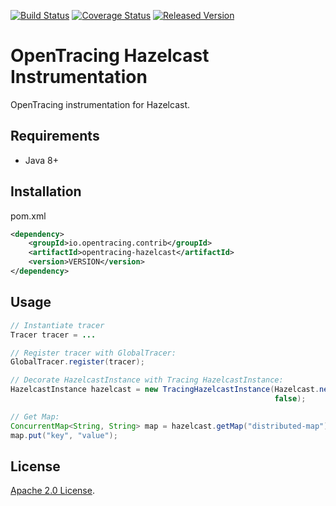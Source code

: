 [![Build Status][ci-img]][ci] [![Coverage Status][cov-img]][cov] [![Released Version][maven-img]][maven]

# OpenTracing Hazelcast Instrumentation
OpenTracing instrumentation for Hazelcast.

## Requirements
- Java 8+

## Installation

pom.xml
```xml
<dependency>
    <groupId>io.opentracing.contrib</groupId>
    <artifactId>opentracing-hazelcast</artifactId>
    <version>VERSION</version>
</dependency>
```

## Usage

```java
// Instantiate tracer
Tracer tracer = ...

// Register tracer with GlobalTracer:
GlobalTracer.register(tracer);

// Decorate HazelcastInstance with Tracing HazelcastInstance:
HazelcastInstance hazelcast = new TracingHazelcastInstance(Hazelcast.newHazelcastInstance(config), 
                                                           false);

// Get Map: 
ConcurrentMap<String, String> map = hazelcast.getMap("distributed-map");
map.put("key", "value");


```

## License

[Apache 2.0 License](./LICENSE).

[ci-img]: https://travis-ci.org/opentracing-contrib/java-hazelcast.svg?branch=master
[ci]: https://travis-ci.org/opentracing-contrib/java-hazelcast
[cov-img]: https://coveralls.io/repos/github/opentracing-contrib/java-hazelcast/badge.svg?branch=master
[cov]: https://coveralls.io/github/opentracing-contrib/java-hazelcast?branch=master
[maven-img]: https://img.shields.io/maven-central/v/io.opentracing.contrib/opentracing-hazelcast.svg
[maven]: http://search.maven.org/#search%7Cga%7C1%7Copentracing-hazelcast

